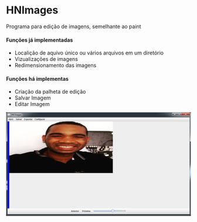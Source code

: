 # HNImages

<p>Programa para edição de imagens, semelhante ao paint</p> 

<h4>Funções já implementadas</h4>
<ul>
	<li>Localição de aquivo único ou vários arquivos em um diretório</li>
	<li>Vizualizações de imagens</li>
	<li>Redimensionamento das imagens</li>
</ul>

<h4>Funções há implementas</h4>
<ul>
	<li>Criação da palheta de edição</li>
	<li>Salvar Imagem</li>
	<li>Editar Imagem</li>	
</ul>


<img src="src/imagens/print_hnImages.png">